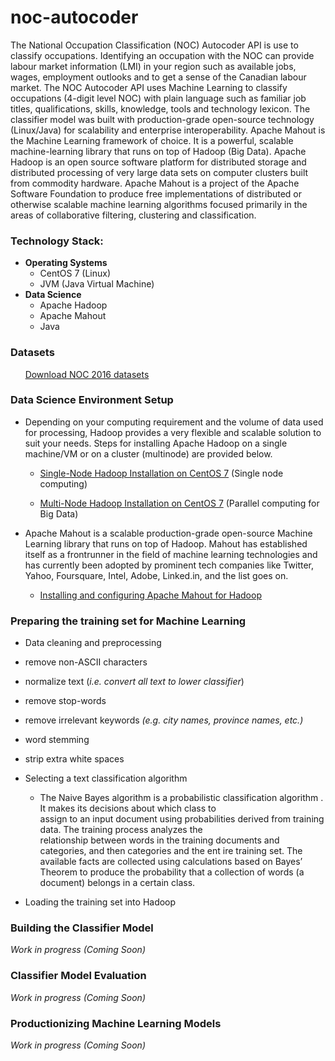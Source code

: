 # noc-autocoder
The National Occupation Classification (NOC) Autocoder API is use to classify occupations. Identifying an occupation with the NOC can provide labour market information (LMI) in your region such as available jobs, wages, employment outlooks and to get a sense of the Canadian labour market. The NOC Autocoder API uses Machine Learning to classify occupations (4-digit level NOC) with plain language such as familiar job titles, qualifications, skills, knowledge, tools and technology lexicon. The classifier model was built with production-grade open-source technology (Linux/Java) for scalability and enterprise interoperability. Apache Mahout is the Machine Learning framework of choice. It is a powerful, scalable machine-learning library that runs on top of Hadoop (Big Data). Apache Hadoop is an open source software platform for distributed storage and distributed processing of very large data sets on computer clusters built from commodity hardware. Apache Mahout is a project of the Apache Software Foundation to produce free implementations of distributed or otherwise scalable machine learning algorithms focused primarily in the areas of collaborative filtering, clustering and classification.  

### Technology Stack:

- **Operating Systems**
  + CentOS 7 (Linux)
  + JVM (Java Virtual Machine)
- **Data Science**
  + Apache Hadoop
  + Apache Mahout
  + Java

### Datasets

&nbsp;&nbsp;&nbsp;&nbsp;&nbsp;&nbsp;[Download NOC 2016 datasets ](https://open.canada.ca/data/dataset/f1f287de-1208-490d-9faf-302d343df0eb)

### Data Science Environment Setup

+ Depending on your computing requirement and the volume of data used for processing, Hadoop provides a very flexible and scalable solution to suit your needs. Steps for installing Apache Hadoop on a single machine/VM or on a cluster (multinode) are provided below.

  + [Single-Node Hadoop Installation on CentOS 7](https://github.com/LMID-DIMT/noc-autocoder/wiki/Single-Node-Hadoop-Installation-on-CentOS-7) (Single node computing)

  + [Multi-Node Hadoop Installation on CentOS 7](https://github.com/LMID-DIMT/noc-autocoder/wiki/Multi-Node-Hadoop-Installation-on-CentOS-7) (Parallel computing for Big Data)

+ Apache Mahout is a scalable production-grade open-source Machine Learning library that runs on top of Hadoop. Mahout has established itself as a frontrunner in the field of machine learning technologies and has currently been adopted by prominent tech companies like Twitter, Yahoo, Foursquare, Intel, Adobe, Linked.in, and the list goes on.

  + [Installing and configuring Apache Mahout for Hadoop](https://github.com/LMID-DIMT/noc-autocoder/wiki/Installing-and-configuring-Apache-Mahout-for-Hadoop)

### Preparing the training set for Machine Learning

  + Data cleaning and preprocessing

   + remove non-ASCII characters
   + normalize text  (_i.e. convert all text to lower classifier_)
   + remove stop-words
   + remove irrelevant keywords _(e.g. city names, province names, etc.)_
   + word stemming
   + strip extra white spaces


  + Selecting a text classification algorithm

    + The  Naive  Bayes  algorithm  is  a  probabilistic  classification  algorithm
.  It  makes  its  decisions  about  which  class  to  
assign  to  an  input  document  using  probabilities  derived  from  training  data.  The  training  process  analyzes  the  
relationship between words in the training documents and categories, and then categories and the ent
ire training
set. The available facts are collected using calculations based on Bayes’
 Theorem to produce the probability that a
collection of words (a document) belongs in a certain class.


  + Loading the training set into Hadoop

### Building the Classifier Model

_Work in progress (Coming Soon)_

### Classifier Model Evaluation

_Work in progress (Coming Soon)_

### Productionizing Machine Learning Models

_Work in progress (Coming Soon)_
